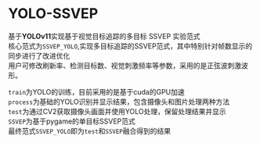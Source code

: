 # YOLO-SSVEP
基于**YOLOv11**实现基于视觉目标追踪的多目标 SSVEP 实验范式  
核心范式为`SSVEP_YOLO`,实现多目标追踪的SSVEP范式，其中特别针对帧数显示的同步进行了改进优化  
用户可修改刷新率、检测目标数、视觉刺激频率等参数，采用的是正弦波刺激波形。  


`train`为YOLO的训练，目前采用的是基于cuda的GPU加速  
`process`为基础的YOLO识别并显示结果，包含摄像头和图片处理两种方法  
`test`为通过CV2获取摄像头画面并使用YOLO处理，保留处理结果并显示  
`SSVEP`为基于pygame的单目标SSVEP范式  
最终范式`SSVEP_YOLO`即为`test`和`SSVEP`融合得到的结果  
